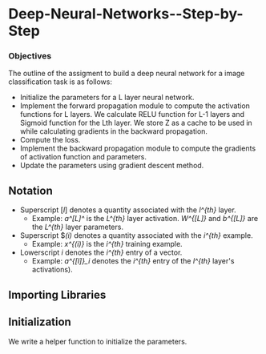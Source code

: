 # Deep-Neural-Networks--Step-by-Step
### Objectives
<p> The outline of the assigment to build a deep neural network for a image classification task is as follows: <p>

* Initialize the parameters for a L layer neural network.
* Implement the forward propagation module to compute the activation functions for L layers. We calculate RELU function for L-1 layers and Sigmoid function for the Lth layer. We store Z as a cache to be used in while calculating gradients in the backward propagation.
* Compute the loss.
* Implement the backward propagation module to compute the gradients of activation function and parameters.
* Update the parameters using gradient descent method.

## Notation
- Superscript [*l*] denotes a quantity associated with the *l^{th}* layer. 
    - Example: *a^[L]^* is the *L^{th}* layer activation. *W^{[L]}* and *b^{[L]}* are the *L^{th}* layer parameters.
- Superscript $*(i)* denotes a quantity associated with the *i^{th}* example. 
    - Example: *x^{(i)}* is the *i^{th}* training example.
- Lowerscript *i* denotes the *i^{th}* entry of a vector.
    - Example: *a^{[l]}_i* denotes the *i^{th}* entry of the *l^{th}* layer's activations).
    
## Importing Libraries

## Initialization
<p> We write a helper function to initialize the parameters. <p>
